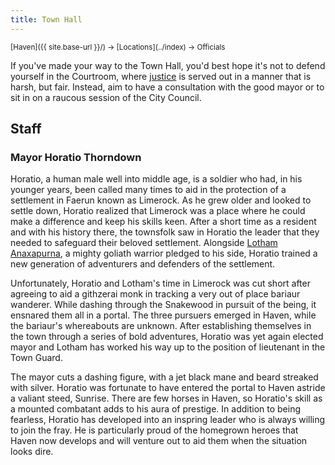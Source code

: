 ```yaml
---
title: Town Hall
---
```


<span style="font-size:smaller;">
  [Haven]({{ site.base-url }}/) -> [Locations](../index) -> Officials
</span>

If you've made your way to the Town Hall, you'd best hope it's not to defend yourself in the Courtroom, where [justice](../../general/laws_of_haven) is served out in a manner that is harsh, but fair.  Instead, aim to have a consultation with the good mayor or to sit in on a raucous session of the City Council.

## Staff

### <a name="horatio"></a>Mayor Horatio Thorndown

Horatio, a human male well into middle age, is a soldier who had, in his younger years, been called many times to aid in the protection of a settlement in Faerun known as Limerock.  As he grew older and looked to settle down, Horatio realized that Limerock was a place where he could make a difference and keep his skills keen.  After a short time as a resident and with his history there, the townsfolk saw in Horatio the leader that they needed to safeguard their beloved settlement.  Alongside [Lotham Anaxapurna](./guardhouse#lieutenant-lotham-anaxapurna), a mighty goliath warrior pledged to his side, Horatio trained a new generation of adventurers and defenders of the settlement.

Unfortunately, Horatio and Lotham's time in Limerock was cut short after agreeing to aid a githzerai monk in tracking a very out of place bariaur wanderer.  While dashing through the Snakewood in pursuit of the being, it ensnared them all in a portal.  The three pursuers emerged in Haven, while the bariaur's whereabouts are unknown.  After establishing themselves in the town through a series of bold adventures, Horatio was yet again elected mayor and Lotham has worked his way up to the position of lieutenant in the Town Guard.

The mayor cuts a dashing figure, with a jet black mane and beard streaked with silver.  Horatio was fortunate to have entered the portal to Haven astride a valiant steed, Sunrise.  There are few horses in Haven, so Horatio's skill as a mounted combatant adds to his aura of prestige.  In addition to being fearless, Horatio has developed into an inspring leader who is always willing to join the fray.  He is particularly proud of the homegrown heroes that Haven now develops and will venture out to aid them when the situation looks dire.
